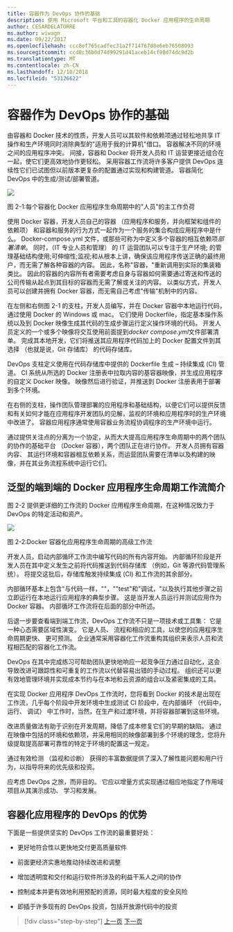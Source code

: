 ```yaml
---
title: 容器作为 DevOps 协作的基础
description: 使用 Microsoft 平台和工具的容器化 Docker 应用程序的生命周期
author: CESARDELATORRE
ms.author: wiwagn
ms.date: 09/22/2017
ms.openlocfilehash: ccc8ef765cadfec31a2f714767d8e6eb76508093
ms.sourcegitcommit: ccd8c36b0d74d99291d41aceb14cf98d74dc9d2b
ms.translationtype: MT
ms.contentlocale: zh-CN
ms.lasthandoff: 12/10/2018
ms.locfileid: "53126622"
---
```

# <a name="containers-as-the-foundation-for-devops-collaboration"></a>容器作为 DevOps 协作的基础

由容器和 Docker 技术的性质，开发人员可以其软件和依赖项通过轻松地共享 IT 操作和生产环境同时消除典型的"适用于我的计算机"借口。 容器解决不同的环境之间的应用程序冲突。 间接，容器和 Docker 将开发人员和 IT 运营更接近组合在一起，使它们更高效地协作更轻松。 采用容器工作流将许多客户提供 DevOps 连续性它们已试图但以前版本更复杂的配置通过实现和构建管道。 容器简化 DevOps 中的生成/测试/部署管道。

![](./media/image1.png)

图 2-1:每个容器化 Docker 应用程序生命周期中的"人员"的主工作负荷

使用 Docker 容器，开发人员自己的容器 （应用程序和服务，并向框架和组件的依赖项） 和容器和服务的行为方式一起作为一个服务的集合构成应用程序中是什么。 Docker-compose.yml 文件，或那些可称为中定义多个容器的相互依赖项*部署清单*。 同时，（IT 专业人员和管理） 的 IT 运营团队可以专注于生产环境; 的管理基础结构使用;可伸缩性;监视;和从根本上讲，确保该应用程序传送正确的最终用户，而无需了解各种容器的内容。 因此，名称"容器，"重新调用到实际的集装箱类比。 因此的容器的内容所有者需要考虑自身与容器如何需要通过寄送和传送的公司传输从起点到其目标的容器而无需了解或关注的内容。 以类似方式，开发人员可以创建并拥有 Docker 容器，而无需自己考虑"传输"机制中的内容。

在左侧和右侧图 2-1 的支柱，开发人员编写，并在 Docker 容器中本地运行代码，通过使用 Docker 的 Windows 或 mac。 它们使用 Dockerfile，指定基本操作系统以及到 Docker 映像生成其代码的生成步骤运行定义操作环境的代码。 开发人员定义的一个或多个映像将交互使用前面提到*docker compose.yml*文件部署清单。 完成其本地开发，它们将推送其应用程序代码加上的 Docker 配置文件到其选择 （也就是说，Git 存储库） 的代码存储库。

DevOps 支柱定义使用在代码存储库中提供的 Dockerfile 生成 – 持续集成 (CI) 管道。 CI 系统从所选的 Docker 注册表中拉取内容的基容器映像，并生成应用程序的自定义 Docker 映像。 映像然后进行验证，并推送到 Docker 注册表用于部署到多个环境。

在右侧的支柱，操作团队管理部署的应用程序和基础结构，以便它们可以提供反馈和有关如何才能在应用程序开发团队的见解，监视的环境和应用程序时的生产环境中改进了。 容器应用程序通常使用容器业务流程协调程序的生产环境中运行。

通过提供关注点的分离为一个协定，从而大大提高应用程序生命周期中的两个团队的协作的基础平台 （Docker 容器），两个团队正在进行协作。 开发人员拥有容器内容、 其运行环境和容器相互依赖关系，而运营团队需要在清单以及构建的映像，并在其业务流程系统中运行它们。

## <a name="introduction-to-a-generic-end-to-end-docker-application-life-cycle-workflow"></a>泛型的端到端的 Docker 应用程序生命周期工作流简介

图 2-2 提供更详细的工作流的 Docker 应用程序生命周期，在这种情况致力于 DevOps 的特定活动和资产。

![](./media/image2.png)

图 2-2:Docker 容器化应用程序生命周期的高级工作流

开发人员，启动内部循环工作流中编写代码的所有内容开始。 内部循环阶段是开发人员在其中定义发生之前将代码推送到代码存储库 （例如，Git 等源代码管理系统）。 将提交这批后，存储库触发持续集成 (CI) 和工作流的其余部分。

内部循环基本上包含"与代码一样，""，""test"和"调试，"以及执行其他步骤之前立即运行在本地运行应用程序的典型步骤。 这是当开发人员运行并测试应用作为 Docker 容器。 内部循环工作流将在后面的部分中所述。

后退一步要查看端到端工作流，DevOps 工作流不只是一项技术或工具集： 它是一种心态需要区域性演变。 它是人员、 流程和相应的工具，以使您的应用程序生命周期更快、 更可预测。 企业通常采用容器化工作流重构其组织来表示人员和流程相匹配的容器化工作流。

DevOps 在其中完成练习可帮助团队更快地响应一起竞争压力通过自动化，这会导致改进可跟踪性和可重复的工作流以代替容易出错的手动过程。 组织还可以更有效地管理环境并实现成本节约与在本地和云资源的组合以及紧密集成的工具。

在实现 Docker 应用程序 DevOps 工作流时，您将看到 Docker 的技术是出现在工作流，几乎每个阶段中开发环境中生成测试 CI 阶段中，在内部循环 （代码中，运行、 调试） 中工作时，当然，在生产和过渡环境，并将容器部署到这些环境。

改进质量做法有助于识别在开发周期，降低了成本修复它们的早期的缺陷。 通过在映像中包括的环境和依赖项，并采用相同的映像部署到多个环境的理念，您将升级提取提高部署可靠性的特定于环境的配置这一规定。

通过有效检测 （监视和诊断） 获得的丰富数据提供了深入了解性能问题和用户行为，以指导将来的优先级和投资。

应考虑 DevOps 之旅，而非目的。 它应以增量方式实现通过相应地指定了作用域项目从其演示成功、 学习和发展。

## <a name="benefits-of-devops-for-containerized-applications"></a>容器化应用程序的 DevOps 的优势

下面是一些提供坚实的 DevOps 工作流的最重要好处：

-   更好地符合性以更快地交付更高质量软件

-   前面更经济实惠地推动持续改进和调整

-   增加透明度和交付和运行软件所涉及的利益干系人之间的协作

-   控制成本并更有效地利用预配的资源，同时最大程度的安全风险

-   即插于许多现有的 DevOps 投资，包括开放源代码中的投资

>[!div class="step-by-step"]
>[上一页](index.md)
>[下一页](../Microsoft-platform-tools-containerized-apps/index.md)